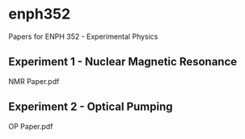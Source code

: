 # enph352
Papers for ENPH 352 - Experimental Physics

## Experiment 1 - Nuclear Magnetic Resonance

NMR Paper.pdf

## Experiment 2 - Optical Pumping

OP Paper.pdf
